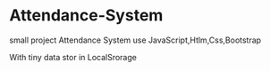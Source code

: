 # Attendance-System

small project Attendance System use JavaScript,Htlm,Css,Bootstrap

With tiny data stor in LocalSrorage 
